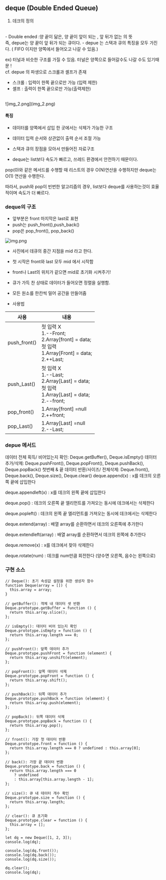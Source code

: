 ## deque (Double Ended Queue)

1. 데크의 정의
</br>
- Double ended :양 끝이 닮은, 양 끝이 앞이 되는 , 앞 뒤가 없는 의  뜻
</br>
 즉, depue는 양 끝이 앞 뒤가 되는 큐이다.
- depue 는 스택과 큐의 특징을 모두 가진다. ( FIFO 이지만 양쪽에서 들어오고 나갈 수 있음.)
</br>

ex) 터널과 비슷한 구조를 가질 수 있음. 터널은 양쪽으로 들어갈수도 나갈 수도 있기때문 !
</br>
cf. depue 의 파생으로 스크롤과 셸프가 존재
</br>
- 스크롤 : 입력이 한쪽 끝으로만 가능 (입력 제한)
- 셸프 : 출력이 한쪽 끝으로만 가능(출력제한)
</br>
![img_2.png](img_2.png)

#### 특징 
- 데이터를 양쪽에서 삽입 한 곳에서는 삭제가 가능한 구조

- 데이터 입력 순서와 상관없이 출력 순서 조절 가능

- 스택과 큐의 장점을 모아서 만들어진 자료구조
 - deque는 list보다 속도가 빠르고, 쓰레드 환경에서 안전하기 때문이다.

pop(0)와 같은 메서드를 수행할 때 리스트의 경우 O(N)연산을 수행하지만 deque는 O(1) 연산을 수행한다.

따라서, push와 pop이 빈번한 알고리즘의 경우, list보다 deque를 사용하는것이 효율적이며 속도가 더 빠르다.
### deque의 구조

- 앞부분은 front 마지막은 last로 표현
- push는 push_front(),push_back()
- pop은 pop_front(), pop_back()

![img.png](img.png)
-  사진에서 데큐의 중간 지점을 mid 라고 한다.
- 첫 시작은 front와 last 모두 mid 에서 시작함
- front나 Last의 위치가 같으면 mid로 초기화 시켜주기!
- 큐가 가득 찬 상태로 데이터가 들어오면 정렬을 실행함.
- 모든 원소를  한칸씩 밀어 공간을 만들어줌

- 사용법

| 사용           | 내용                                                                                                    |
|--------------|-------------------------------------------------------------------------------------------------------|
| push_front() | 첫 입력 X<br/>1.--Front;<br/>2.Array[front] = data;  <br/>첫 입력 <br/>1.Array[Front] = data;<br/>2.++Last; |
| push_Last()  | 첫 입력 X<br/>1.--Last;<br/>2.Array[Last] = data;<br/> 첫 입력 <br/>1.Array[Last] = data;<br/>2.--front;    |
| pop_front()  | 1.Array[front] =null<br/>2.++front;                                                                   |
| pop_Last()   | 1.Array[Last] =null<br/>2.--Last;                                                                     |


### depue 메서드
데이터 전체 획득/ 비어있는지 확인: Deque.getBuffer(), Deque.isEmpty()
데이터 추가/삭제: Deque.pushFront(), Deque.popFront(), Deque.pushBack(), Deque.popBack()
첫번째 & 끝 데이터 반환/사이즈/ 전체삭제: Deque.front(), Deque.back(), Deque.size(), Deque.clear()
deque.append(x) : x를 데크의 오른쪽 끝에 삽입한다

deque.appendleft(x) : x를 데크의 왼쪽 끝에 삽입한다

deque.pop() : 데크의 오른쪽 끝 엘리먼트를 가져오는 동시에 데크에서는 삭제한다

deque.popleft() : 데크의 왼쪽 끝 엘리먼트를 가져오는 동시에 데크에서는 삭제한다

deque.extend(array) : 배열 array를 순환하면서 데크의 오른쪽에 추가한다

deque.extendleft(array) : 배열 array를 순환하면서 데크의 왼쪽에 추가한다

deque.remove(x) : x를 데크에서 찾아 삭제한다

deque.rotate(num) : 데크를 num만큼 회전한다 (양수면 오른쪽, 음수는 왼쪽으로)

### 구현 소스
```agsl
// Deque(): 초기 속성값 설정을 위한 생성자 함수
function Deque(array = []) {
  this.array = array;
}

// getBuffer(): 객체 내 데이터 셋 반환
Deque.prototype.getBuffer = function () {
  return this.array.slice();
};

// isEmpty(): 데이터 비어 있는지 확인
Deque.prototype.isEmpty = function () {
  return this.array.length === 0;
};

// pushFront(): 앞쪽 데이터 추가
Deque.prototype.pushFront = function (element) {
  return this.array.unshift(element);
};

// popFront(): 앞쪽 데이터 삭제
Deque.prototype.popFront = function () {
  return this.array.shift();
};

// pushBack(): 뒤쪽 데이터 추가
Deque.prototype.pushBack = function (element) {
  return this.array.push(element);
};

// popBack(): 뒤쪽 데이터 삭제
Deque.prototype.popBack = function () {
  return this.array.pop();
};

// front(): 가장 첫 데이터 반환
Deque.prototype.front = function () {
  return this.array.length === 0 ? undefined : this.array[0];
};

// back(): 가장 끝 데이터 번환
Deque.prototype.back = function () {
  return this.array.length === 0
    ? undefined
    : this.array[this.array.length - 1];
};

// size(): 큐 내 데이터 개수 확인
Deque.prototype.size = function () {
  return this.array.length;
};

// clear(): 큐 초기화
Deque.prototype.clear = function () {
  this.array = [];
};

let dq = new Deque([1, 2, 3]);
console.log(dq);

console.log(dq.front());
console.log(dq.back());
console.log(dq.size());

dq.clear();
console.log(dq);
```